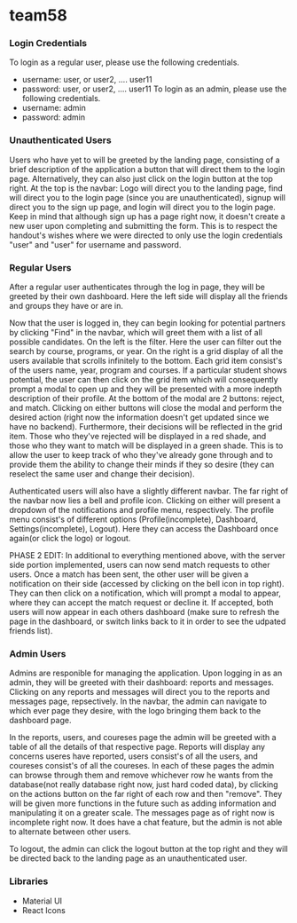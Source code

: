 # team58

### Login Credentials

To login as a regular user, please use the following credentials.
- username: user, or user2, .... user11
- password: user, or user2, .... user11
To login as an admin, please use the following credentials.
- username: admin
- password: admin

### Unauthenticated Users
Users who have yet to will be greeted by the landing page, consisting of a brief description of the application a button that will direct them to the login page. Alternatively, they can also just click on the login button at the top right. At the top is the navbar: Logo will direct you to the landing page, find will direct you to the login page (since  you are unauthenticated), signup will direct you to the sign up page, and login will direct you to the login page. Keep in mind that although sign up has a page right now, it doesn't create a new user upon completing and submitting the form. This is to respect the handout's wishes where we were directed to only use the login credentials "user" and "user" for username and password. 
### Regular Users
After a regular user authenticates through the log in page, they will be greeted by their own dashboard. Here the left side will display all the friends and groups they have or are in. 

Now that the user is logged in, they can begin looking for potential partners by clicking "Find" in the navbar, which will greet them with a list of all possible candidates. On the left is the filter. Here the user can filter out the search by course, programs, or year. On the right is a grid display of all the users available that scrolls infinitely to the bottom. Each grid item consist's of the users name, year, program and courses. If a particular student shows potential, the user can then click on the grid item which will consequently prompt a modal to open up and they will be presented with a more indepth description of their profile. At the bottom of the modal are 2 buttons: reject, and match. Clicking on either buttons will close the modal and perform the desired action (right now the information doesn't get updated since we have no backend). Furthermore, their decisions will be reflected in the grid item. Those who they've rejected will be displayed in a red shade, and those who they want to match will be displayed in a green shade. This is to allow the user to keep track of who they've already gone through and to provide them the ability to change their minds if they so desire (they can reselect the same user and change their decision). 

Authenticated users will also have a slightly different navbar. The far right of the navbar now lies a bell and profile icon. Clicking on either will present a dropdown of the notifications and profile menu, respectively. The profile menu consist's of different options (Profile(incomplete), Dashboard, Settings(incomplete), Logout). Here they can access the Dashboard once again(or click the logo) or logout.

PHASE 2 EDIT: 
In additional to everything mentioned above, with the server side portion implemented, users can now send match requests to other users. Once a match has been sent, the other user will be given a notification on their side (accessed by clicking on the bell icon in top right). They can then click on a notification, which will prompt a modal to appear, where they can accept the match request or decline it. If accepted, both users will now appear in each others dashboard (make sure to refresh the page in the dashboard, or switch links back to it in order to see the udpated friends list).

### Admin Users
Admins are responible for managing the application. Upon logging in as an admin, they will be greeted with their dashboard: reports and messages. Clicking on any reports and messages will direct you to the reports and messages page, repsectively. In the navbar, the admin can navigate to which ever page they desire, with the logo bringing them back to the dashboard page. 

In the reports, users, and coureses page the admin will be greeted with a table of all the details of that respective page. Reports will display any concerns useres have reported, users consist's of all the users, and coureses consist's of all the coureses. In each of these pages the admin can browse through them and remove whichever row he wants from the database(not really database right now, just hard coded data), by clicking on the actions button on the far right of each row and then "remove". They will be given more functions in the future such as adding information and manipulating it on a greater scale. The messages page as of right now is incomplete right now. It does have a chat feature, but the admin is not able to alternate between other users.

To logout, the admin can click the logout button at the top right and they will be directed back to the landing page as an unauthenticated user.

### Libraries
- Material UI
- React Icons
